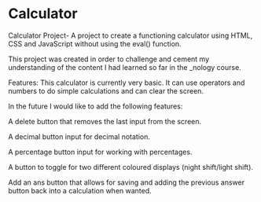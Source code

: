# Calculator

Calculator Project-
A project to create a functioning calculator using HTML, CSS and JavaScript without using the eval() function.

This project was created in order to challenge and cement my understanding of the content I had learned so far in the _nology course.

Features:
This calculator is currently very basic. It can use operators and numbers to do simple calculations and can clear the screen. 

In the future I would like to add the following features:

A delete button that removes the last input from the screen.

A decimal button input for decimal notation.

A percentage button input for working with percentages.

A button to toggle for two different coloured displays (night shift/light shift).

Add an ans button that allows for saving and adding the previous answer button back into a calculation when wanted.